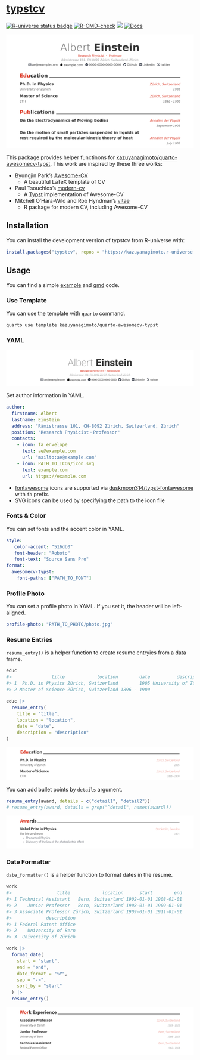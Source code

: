 

# [typstcv](https://kazuyanagimoto.com/typstcv/)

<!-- badges: start -->

<a href="https://kazuyanagimoto.r-universe.dev"><img src="https://kazuyanagimoto.r-universe.dev/badges/typstcv" class="img-fluid" alt="R-universe status badge"></a>
[![R-CMD-check](https://github.com/kazuyanagimoto/typstcv/actions/workflows/R-CMD-check.yaml/badge.svg)](https://github.com/kazuyanagimoto/typstcv/actions/workflows/R-CMD-check.yaml)
<a href = "https://github.com/kazuyanagimoto/typstcv/blob/main/LICENSE.md" target = "_blank"><img src="https://img.shields.io/badge/license-MIT-blue"></a>
[![Docs](https://img.shields.io/badge/docs-homepage-blue.svg)](https://kazuyanagimoto.com/typstcv/index.html)
<!-- badges: end -->

![](vignettes/img/typstcv_awesomecv.svg)

This package provides helper functinons for
[kazuyanagimoto/quarto-awesomecv-typst](https://github.com/kazuyanagimoto/quarto-awesomecv-typst).
This work are inspired by these three works:

-   Byungjin Park’s [Awesome-CV](https://github.com/posquit0/Awesome-CV)
    -   A beautiful LaTeX template of CV
-   Paul Tsouchlos’s
    [modern-cv](https://typst.app/universe/package/modern-cv/)
    -   A [Typst](https://typst.app) implementation of Awesome-CV
-   Mitchell O’Hara-Wild and Rob Hyndman’s
    [vitae](https://pkg.mitchelloharawild.com/vitae/)
    -   R package for modern CV, including Awesome-CV

## Installation

You can install the development version of typstcv from R-universe with:

``` r
install.packages("typstcv", repos = "https://kazuyanagimoto.r-universe.dev")
```

## Usage

You can find a simple
[example](https://kazuyanagimoto.com/typstcv/vignettes/awesomecv/awesomecv.pdf)
and
[qmd](https://github.com/kazuyanagimoto/typstcv/blob/main/vignettes/awesomecv/awesomecv.qmd)
code.

### Use Template

You can use the template with `quarto` command.

``` bash
quarto use template kazuyanagimoto/quarto-awesomecv-typst
```

### YAML

![](vignettes/img/awesomecv_header.svg)

Set author information in YAML.

``` yaml
author:
  firstname: Albert
  lastname: Einstein
  address: "Rämistrasse 101, CH-8092 Zürich, Switzerland, Zürich"
  position: "Research Physicist・Professor"
  contacts:
    - icon: fa envelope
      text: ae@example.com
      url: "mailto:ae@example.com"
    - icon: PATH_TO_ICON/icon.svg
      text: example.com
      url: https://example.com
```

-   [fontawesome](https://fontawesome.com/search?m=free&o=r) icons are
    supported via
    [duskmoon314/typst-fontawesome](https://github.com/duskmoon314/typst-fontawesome)
    with `fa` prefix.
-   SVG icons can be used by specifying the path to the icon file

### Fonts & Color

You can set fonts and the accent color in YAML.

``` yaml
style:
   color-accent: "516db0"
   font-header: "Roboto"
   font-text: "Source Sans Pro"
format:
  awesomecv-typst:
    font-paths: ["PATH_TO_FONT"]
```

### Profile Photo

You can set a profile photo in YAML. If you set it, the header will be
left-aligned.

``` yaml
profile-photo: "PATH_TO_PHOTO/photo.jpg"
```

### Resume Entries

`resume_entry()` is a helper function to create resume entryies from a
data frame.

``` r
educ
#>               title            location        date          description
#> 1  Ph.D. in Physics Zürich, Switzerland        1905 University of Zürich
#> 2 Master of Science Zürich, Switzerland 1896 - 1900                  ETH
```

``` r
educ |>
  resume_entry(
    title = "title",
    location = "location",
    date = "date",
    description = "description"
)
```

![](vignettes/img/awesomecv_educ.svg)

You can add bullet points by `details` argument.

``` r
resume_entry(award, details = c("detail1", "detail2"))
# resume_entry(award, details = grep("^detail", names(award)))
```

![](vignettes/img/awesomecv_award.svg)

### Date Formatter

`date_formatter()` is a helper function to format dates in the resume.

``` r
work
#>                 title            location      start        end
#> 1 Technical Assistant   Bern, Switzerland 1902-01-01 1908-01-01
#> 2    Junior Professor   Bern, Switzerland 1908-01-01 1909-01-01
#> 3 Associate Professor Zürich, Switzerland 1909-01-01 1911-01-01
#>             description
#> 1 Federal Patent Office
#> 2    University of Bern
#> 3  University of Zürich
```

``` r
work |>
  format_date(
    start = "start",
    end = "end",
    date_format = "%Y",
    sep = "->",
    sort_by = "start"
  ) |>
  resume_entry()
```

![](vignettes/img/awesomecv_work.svg)
